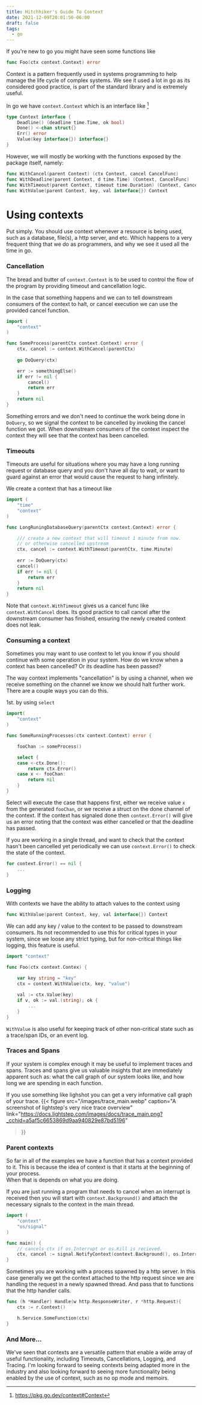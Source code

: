 ```yaml
---
title: Hitchhiker's Guide To Context
date: 2021-12-09T20:01:50-06:00
draft: false
tags: 
  - go
---
```


If you're new to go you might have seen some functions like

```go 
func Foo(ctx context.Context) error
```

Context is a pattern frequently used in systems programming to help manage the life cycle of complex systems. 
We see it used a lot in go as its considered good practice, is part of the standard library and is extremely useful.

In go we have `context.Context` which is an interface like [^1]

```go 
type Context interface {
	Deadline() (deadline time.Time, ok bool)
	Done() <-chan struct{}
    Err() error
    Value(key interface{}) interface{}
}
``` 

However, we will mostly be working with the functions exposed by the package itself, namely:  

```go 
func WithCancel(parent Context) (ctx Context, cancel CancelFunc)
func WithDeadline(parent Context, d time.Time) (Context, CancelFunc)
func WithTimeout(parent Context, timeout time.Duration) (Context, CancelFunc)
func WithValue(parent Context, key, val interface{}) Context
```

# Using contexts

Put simply. You should use context whenever a resource is being used, such as a database, file(s), a http server, and etc. 
Which happens to a very frequent thing that we do as programmers, and why we see it used all the time in go. 

### Cancellation

The bread and butter of `context.Context` is to be used to control the flow of the program by providing timeout and cancellation logic.  

In the case that something happens and we can to tell downstream consumers of the
context to halt, or cancel execution we can use the provided cancel function.

```go
import (
    "context" 
)

func SomeProcess(parentCtx context.Context) error { 
    ctx, cancel := context.WithCancel(parentCtx)
    
    go DoQuery(ctx)

    err := somethingElse()
    if err != nil { 
        cancel()
        return err
    }
    return nil
}
```

Something errors and we don't need to continue the work being done in `DoQuery`, so we signal the context to be cancelled by 
invoking the cancel function we got. When downstream consumers of the context inspect the context they will see that the context has been cancelled.

### Timeouts 

Timeouts are useful for situations where you may have a long running request or 
database query and you don't have all day to wait, or want to guard against an error that would cause 
the request to hang infinitely. 

We create a context that has a timeout like
```go 
import (
    "time"
    "context" 
)

func LongRuningDatabaseQuery(parentCtx context.Context) error { 

    /// create a new context that will timeout 1 minute from now.
    // or otherwise cancelled upstream
    ctx, cancel := context.WithTimeout(parentCtx, time.Minute)
    
    err := DoQuery(ctx)
    cancel()
    if err != nil { 
        return err
    }
    return nil
}
```

Note that `context.WithTimeout` gives us a cancel func like `context.WithCancel` does.
Its good practice to call cancel after the downstream consumer has finished, ensuring the newly created context does not leak.

### Consuming a context

Sometimes you may want to use context to let you know if you should continue with some operation in your system. 
How do we know when a context has been cancelled? Or its deadline has been passed? 

The way context implements "cancellation" is by using a channel, when we receive something on the channel we know we should halt further work.
There are a couple ways you can do this. 

1st. by using `select`

```go
import( 
    "context"
)

func SomeRunningProcesses(ctx context.Context) error { 

    fooChan := someProcess()

    select { 
    case <-ctx.Done():
        return ctx.Error()
    case x <- fooChan: 
        return nil
    }
}
```

Select will execute the case that happens first, either we receive value `x` from the generated `fooChan`, 
or we receive a struct on the done channel of the context.
If the context has signaled done then `context.Error()` will give us an error 
noting that the context was either cancelled or that the deadline has passed. 

If you are working in a single thread, and want to check that the context hasn't been 
cancelled yet periodically we can use `context.Error()` to check the state of the context.

```go 
for context.Error() == nil { 
    ...
}
```

### Logging 

With contexts we have the ability to attach values to the context using 
```go
func WithValue(parent Context, key, val interface{}) Context
```
We can add any key / value to the context to be passed to downstream consumers. 
Its not recommended to use this for critical types in your system, since we loose any strict typing, but
for non-critical things like logging, this feature is useful. 

```go
import "context"

func Foo(ctx context.Contex) { 
    
    var key string = "key"
    ctx = context.WithValue(ctx, key, "value")

    val := ctx.Value(key)
    if v, ok := val.(string); ok { 
        ...
    }
}
```

`WithValue` is also useful for keeping track of other non-critical state such as a trace/span IDs, or an event log.

### Traces and Spans

If your system is complex enough it may be useful to implement traces and spans. 
Traces and spans give us valuable insights that are immediately apparent such as: what the call graph of our system looks like, and how long we are spending in each function.

If you use something like lighshot you can get a very informative call graph of your trace.
{{< 
    figure src="/images/trace_main.webp"
    caption="A screenshot of lightstep's very nice trace overview"
    link="https://docs.lightstep.com/images/docs/trace_main.png?_cchid=a5af5c6653869d9aa940829e87bd5196"
>}}

### Parent contexts

So far in all of the examples we have a function that has a context provided to it. This is because the idea of context is that it starts at the beginning of your process.  
When that is depends on what you are doing. 

If you are just running a program that needs to cancel when an interrupt is received then you will start with `context.Background()` 
and attach the necessary signals to the context in the main thread.


```go 
import (    
    "context"
    "os/signal"
)

func main() { 
    // cancels ctx if os.Interrupt or os.Kill is recieved.
	ctx, cancel := signal.NotifyContext(context.Background(), os.Interrupt, os.Kill)
}
```
Sometimes you are working with a process spawned by a http server. 
In this case generally we get the context attached to the  http request since we are handling the request in a newly spawned thread.
And pass that to functions that the http handler calls.

```go
func (h *Handler) Handle(w http.ResponseWriter, r *http.Request){ 
    ctx := r.Context()

    h.Service.SomeFunction(ctx)
}
```
### And More...

We've seen that contexts are a versatile pattern that enable a wide array of useful functionality, including Timeouts, Cancellations, Logging, and Tracing. 
I'm looking forward to seeing contexts being adapted more in the industry and also looking forward to seeing more functionality being enabled by the use of context, 
such as no op mode and memoirs. 

[^1]: https://pkg.go.dev/context#Context

